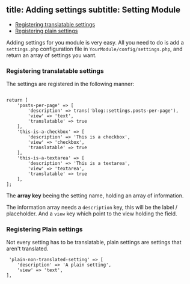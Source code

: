 title: Adding settings
subtitle: Setting Module
-------

- [Registering translatable settings](#registering-translatable-settings)
- [Registering plain settings](#registering-plain-settings)

Adding settings for you module is very easy. All you need to do is add a `settings.php` configuration file in `YourModule/config/settings.php`, and return an array of settings you want.

### <a name="registering-translatable-settings" class="anchor" href="#registering-translatable-settings"></a> Registering translatable settings

The settings are registered in the following manner:


``` .language-php

return [
    'posts-per-page' => [
        'description' => trans('blog::settings.posts-per-page'),
        'view' => 'text',
        'translatable' => true
    ],
    'this-is-a-checkbox' => [
        'description' => 'This is a checkbox',
        'view' => 'checkbox',
        'translatable' => true
    ],
    'this-is-a-textarea' => [
        'description' => 'This is a textarea',
        'view' => 'textarea',
        'translatable' => true
    ],
];

```

The **array key** beeing the setting name, holding an array of information. 

The information array needs a `description` key, this will be the label / placeholder. And a `view` key which point to the view holding the field. 


### <a name="registering-plain-settings" class="anchor" href="#registering-plain-settings"></a> Registering Plain settings

Not every setting has to be translatable, plain settings are settings that aren't translated.

``` .language-php
 'plain-non-translated-setting' => [
    'description' => 'A plain setting',
    'view' => 'text',
],
```
